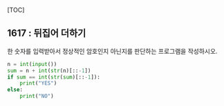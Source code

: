[TOC]

## 1617 : 뒤집어 더하기

한 숫자를 입력받아서 정상적인 암호인지 아닌지를 판단하는 프로그램을 작성하시오.

``` python
n = int(input())
sum = n + int(str(n)[::-1])
if sum == int(str(sum)[::-1]):
    print("YES")
else:
    print("NO")
```
